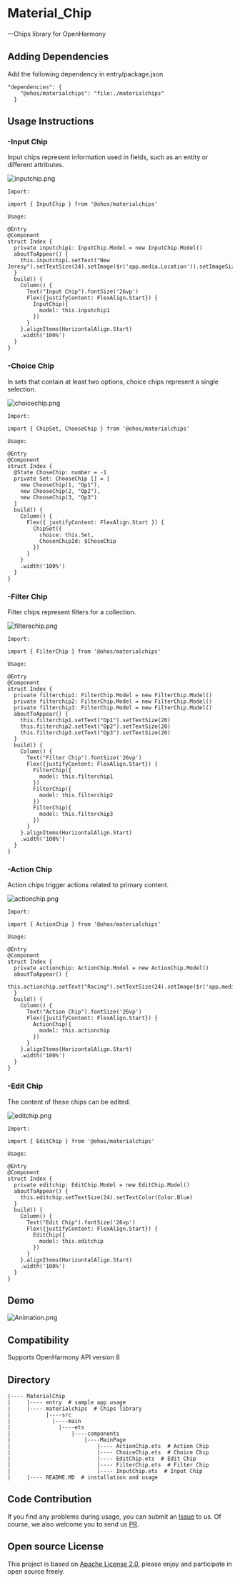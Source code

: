 # Material_Chip
一Chips library for OpenHarmony
## Adding Dependencies
Add the following dependency in entry/package.json

```
"dependencies": {
    "@ohos/materialchips": "file:./materialchips"
  }
```
## Usage Instructions

### -Input Chip

Input chips represent information used in fields, such as an entity or different attributes.

![inputchip.png](Images/inputchip.png)
```
Import:

import { InputChip } from '@ohos/materialchips'

Usage:

@Entry
@Component
struct Index {
  private inputchip1: InputChip.Model = new InputChip.Model()
  aboutToAppear() {
    this.inputchip1.setText("New Jeresy").setTextSize(24).setImage($r('app.media.Location')).setImageSize(26).setChipColor('#D3D3D3').setBorderRadius(10)
  }
  build() {
    Column() {
      Text("Input Chip").fontSize('26vp')
      Flex({justifyContent: FlexAlign.Start}) {
        InputChip({
          model: this.inputchip1
        })
      }
    }.alignItems(HorizontalAlign.Start)
    .width('100%')
  }
}
```
### -Choice Chip
In sets that contain at least two options, choice chips represent a single selection.

![choicechip.png](Images/ChoiceChip.png)
```
Import:

import { ChipSet, ChooseChip } from '@ohos/materialchips'

Usage:

@Entry
@Component
struct Index {
  @State ChoseChip: number = -1
  private Set: ChooseChip [] = [
    new ChooseChip(1, "Op1"),
    new ChooseChip(2, "Op2"),
    new ChooseChip(3, "Op3")
  ]
  build() {
    Column() {
      Flex({ justifyContent: FlexAlign.Start }) {
        ChipSet({
          choice: this.Set,
          ChosenChipId: $ChoseChip
        })
      }
    }
    .width('100%')
  }
}
```
### -Filter Chip
Filter chips represent filters for a collection.

![filterechip.png](Images/FilterChip.png)
```
Import:

import { FilterChip } from '@ohos/materialchips'

Usage:

@Entry
@Component
struct Index {
  private filterchip1: FilterChip.Model = new FilterChip.Model()
  private filterchip2: FilterChip.Model = new FilterChip.Model()
  private filterchip3: FilterChip.Model = new FilterChip.Model()
  aboutToAppear() {
    this.filterchip1.setText("Op1").setTextSize(20)
    this.filterchip2.setText("Op2").setTextSize(20)
    this.filterchip3.setText("Op3").setTextSize(20)
  }
  build() {
    Column() {
      Text("Filter Chip").fontSize('26vp')
      Flex({justifyContent: FlexAlign.Start}) {
        FilterChip({
          model: this.filterchip1
        })
        FilterChip({
          model: this.filterchip2
        })
        FilterChip({
          model: this.filterchip3
        })
      }
    }.alignItems(HorizontalAlign.Start)
    .width('100%')
  }
}
```
### -Action Chip
Action chips trigger actions related to primary content.

![actionchip.png](Images/ActionChip.png)
```
Import:

import { ActionChip } from '@ohos/materialchips'

Usage:

@Entry
@Component
struct Index {
  private actionchip: ActionChip.Model = new ActionChip.Model()
  aboutToAppear() {
    this.actionchip.setText("Racing").setTextSize(24).setImage($r('app.media.Bike')).setImageSize(26).setBorderRadius(10)
  }
  build() {
    Column() {
      Text("Action Chip").fontSize('26vp')
      Flex({justifyContent: FlexAlign.Start}) {
        ActionChip({
          model: this.actionchip
        })
      }
    }.alignItems(HorizontalAlign.Start)
    .width('100%')
  }
}
```
### -Edit Chip
The content of these chips can be edited.

![editchip.png](Images/EditChip.png)
```
Import:

import { EditChip } from '@ohos/materialchips'

Usage:

@Entry
@Component
struct Index {
  private editchip: EditChip.Model = new EditChip.Model()
  aboutToAppear() {
    this.editchip.setTextSize(24).setTextColor(Color.Blue)
  }
  build() {
    Column() {
      Text("Edit Chip").fontSize('26vp')
      Flex({justifyContent: FlexAlign.Start}) {
        EditChip({
          model: this.editchip
        })
      }
    }.alignItems(HorizontalAlign.Start)
    .width('100%')
  }
}
```
## Demo
![Animation.png](Images/Animation.gif)
## Compatibility
Supports OpenHarmony API version 8
## Directory
```
|---- MaterialChip
|     |---- entry  # sample app usage
|     |---- materialchips  # Chips library
|           |----src 
|             |----main 
|               |----ets
|                   |----components
|                       |----MainPage
|                           |---- ActionChip.ets  # Action Chip
|                           |---- ChoiceChip.ets  # Choice Chip
|                           |---- EditChip.ets  # Edit Chip
|                           |---- FilterChip.ets  # Filter Chip
|                           |---- InputChip.ets  # Input Chip
|     |---- README.MD  # installation and usage
```
## Code Contribution
If you find any problems during usage, you can submit an [Issue](https://github.com/Applib-OpenHarmony/Material_UI_Chips/issues) to us. Of course, we also welcome you to send us [PR](https://github.com/Applib-OpenHarmony/Material_UI_Chips/pulls).

## Open source License
This project is based on [Apache License 2.0](https://github.com/applibgroup/applibgroup/blob/main/LICENSE), please enjoy and participate in open source freely.

